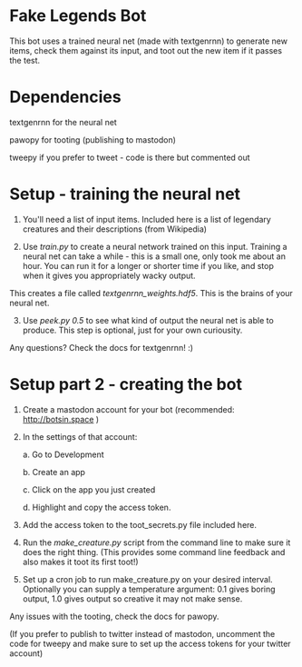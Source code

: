 # Fake Legends Bot #

This bot uses a trained neural net (made with textgenrnn) to generate new
items, check them against its input, and toot out the new item if it passes
the test. 

# Dependencies #

textgenrnn for the neural net

pawopy for tooting (publishing to mastodon) 

tweepy if you prefer to tweet - code is there but commented out

# Setup - training the neural net #

1. You'll need a list of input items. Included here is a list of legendary
creatures and their descriptions (from Wikipedia)

2. Use *train.py* to create a neural network trained on this input. Training
a neural net can take a while - this is a small one, only took me about an
hour. You can run it for a longer or shorter time if you like, and stop when
it gives you appropriately wacky output. 

This creates a file called *textgenrnn_weights.hdf5*. This is the brains of
your neural net. 

3.  Use *peek.py 0.5* to see what kind of output the neural net is able to
produce.  This step is optional, just for your own curiousity.

Any questions? Check the docs for textgenrnn! :) 

# Setup part 2 - creating the bot #

1. Create a mastodon account for your bot (recommended: http://botsin.space )

2. In the settings of that account: 
	
	a. Go to Development 

	b. Create an app 

	c. Click on the app you just created 

	d. Highlight and copy the access token.

3. Add the access token to the toot_secrets.py file included here.

4. Run the *make_creature.py* script from the command line to make sure it does the right thing. (This provides some command line feedback and also makes it toot its first toot!)

5. Set up a cron job to run make_creature.py on your desired interval.
Optionally you can supply a temperature argument: 0.1 gives boring output,
1.0 gives output so creative it may not make sense.

Any issues with the tooting, check the docs for pawopy. 

(If you prefer to publish to twitter instead of mastodon, uncomment the code
for tweepy and make sure to set up the access tokens for your twitter
account) 
